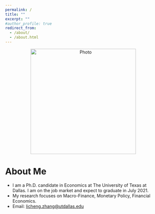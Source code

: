 ```yaml
---
permalink: /
title: ""
excerpt: ""
#author_profile: true
redirect_from: 
  - /about/
  - /about.html
---
```


<p align="center">
   <img src="https://lichengzh.github.io/files/IMG_3775.JPG?raw=true" alt="Photo" style="width: 340px;"/> 
</p>


# About Me
* I am a Ph.D. candidate in Economics at The University of Texas at Dallas. I am on the job market and expect to graduate in July 2021. 
* My research focuses on Macro-Finance, Monetary Policy, Financial Economics.
* Email: [licheng.zhang@utdallas.edu](mailto:licheng.zhang@utdallas.edu) 


